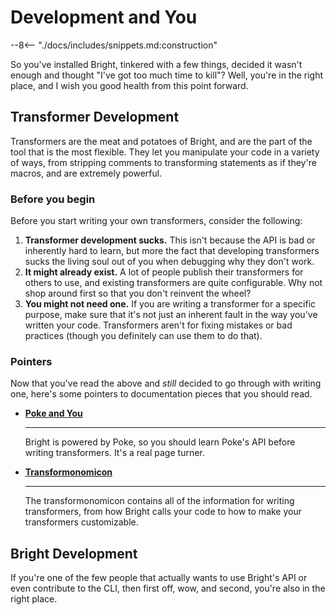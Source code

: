 # Development and You

--8<-- "./docs/includes/snippets.md:construction"

So you've installed Bright, tinkered with a few things, decided it wasn't enough and thought "I've got too much time to
kill"? Well, you're in the right place, and I wish you good health from this point forward.

## Transformer Development

Transformers are the meat and potatoes of Bright, and are the part of the tool that is the most flexible. They let you
manipulate your code in a variety of ways, from stripping comments to transforming statements as if they're macros, and
are extremely powerful.

### Before you begin

Before you start writing your own transformers, consider the following:

1. **Transformer development sucks.** This isn't because the API is bad or inherently hard to learn, but more the fact
   that developing transformers sucks the living soul out of you when debugging why they don't work.
2. **It might already exist.** A lot of people publish their transformers for others to use, and existing transformers
   are quite configurable. Why not shop around first so that you don't reinvent the wheel?
3. **You might not need one.** If you are writing a transformer for a specific purpose, make sure that it's not just an
   inherent fault in the way you've written your code. Transformers aren't for fixing mistakes or bad practices (though
   you definitely can use them to do that).

### Pointers

Now that you've read the above and _still_ decided to go through with writing one, here's some pointers to documentation
pieces that you should read.

<div class="grid cards" markdown>

-   [**Poke and You**](./poke/index.md)

    ***

    Bright is powered by Poke, so you should learn Poke's API before writing transformers. It's a real page turner.

-   [**Transformonomicon**](./transformonomicon/index.md)

	***

	The transformonomicon contains all of the information for writing transformers, from how Bright calls your
	code to how to make your transformers customizable.

</div>

## Bright Development
If you're one of the few people that actually wants to use Bright's API or even contribute to the CLI, then first off,
wow, and second, you're also in the right place.
